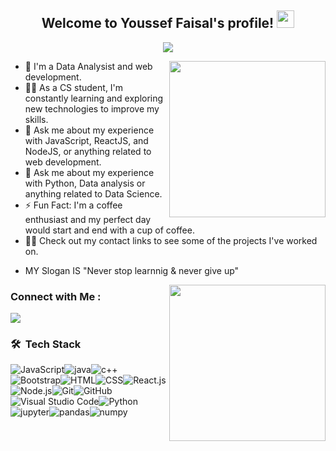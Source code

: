 <h2 align="center">
  Welcome to Youssef Faisal's profile!
  <img src="https://media.giphy.com/media/hvRJCLFzcasrR4ia7z/giphy.gif" width="28">
</h2>

<p align="center">
  <a href="https://github.com/DenverCoder1/readme-typing-svg"><img src="https://readme-typing-svg.herokuapp.com/?lines=Maybe%20We%20Are%20Not%20Good%20Enought%20BUT...;WE%20NEVER%20Stop%20LEARNING&font=Fira%20Code&center=true&width=490&height=45&color=f75c7e&vCenter=true&size=22"></a>
</p>

<img width="250" align="right" src="https://media.giphy.com/media/cIyFkXsHAkmA6vwNgj/giphy.gif"  width="250" height="250"></img>

- 🏢 I'm a Data Analysist and web development.
- 👨‍💻 As a CS student, I'm constantly learning and exploring new technologies to improve my skills.
- 💬 Ask me about my experience with JavaScript, ReactJS, and NodeJS, or anything related to web development.
- 💬 Ask me about my experience with Python, Data analysis or anything related to Data Science.
- ⚡ Fun Fact: I'm a coffee enthusiast and my perfect day would start and end with a cup of coffee.
- 👨‍💻 Check out my contact links to see some of the projects I've worked on.
- <p> MY Slogan IS "Never stop learnnig & never give up"</p>

<img width="250" align="right" src="https://media.giphy.com/media/v1.Y2lkPTc5MGI3NjExYWY0NTI5YjE2MGJjMDIzMDk1NTAwNDg1OWY5NjE5YzZkZjc5MGU2MiZlcD12MV9pbnRlcm5hbF9naWZzX2dpZklkJmN0PWc/bGgsc5mWoryfgKBx1u/giphy.gif"  width="250" height="250"></img>

### Connect with Me :

<a href="https://www.linkedin.com/in/yousef-faisal/" target="_blank"><img src="https://img.shields.io/badge/-Youssef%20Faisal-0077B5?style=for-the-badge&logo=Linkedin&logoColor=white"/></a>

### 🛠 &nbsp;Tech Stack

![JavaScript](https://img.shields.io/badge/-JavaScript-05122A?style=flat&logo=javascript)![java](https://img.shields.io/badge/-java-05122A?style=flat&logo=java)![c++](https://img.shields.io/badge/-c++-05122A?style=flat&logo=cplusplus)![Bootstrap](https://img.shields.io/badge/-Bootstrap-05122A?style=flat&logo=bootstrap&logoColor=563D7C)![HTML](https://img.shields.io/badge/-HTML-05122A?style=flat&logo=HTML5)![CSS](https://img.shields.io/badge/-CSS-05122A?style=flat&logo=CSS3&logoColor=1572B6)![React.js](https://img.shields.io/badge/-React-05122A?style=flat&logo=react)![Node.js](https://img.shields.io/badge/-Node.js-05122A?style=flat&logo=node.js&logoColor=339933)![Git](https://img.shields.io/badge/-Git-05122A?style=flat&logo=git)![GitHub](https://img.shields.io/badge/-GitHub-05122A?style=flat&logo=github)![Visual Studio Code](https://img.shields.io/badge/-Visual%20Studio%20Code-05122A?style=flat&logo=visual-studio-code&logoColor=007ACC)![Python](https://img.shields.io/badge/-Python%20-05122A?style=flat&logo=python)![jupyter](https://img.shields.io/badge/-jupyter%20-05122A?style=flat&logo=jupyter)![pandas](https://img.shields.io/badge/-pandas%20-05122A?style=flat&logo=pandas)![numpy](https://img.shields.io/badge/-numpy%20-05122A?style=flat&logo=numpy)
